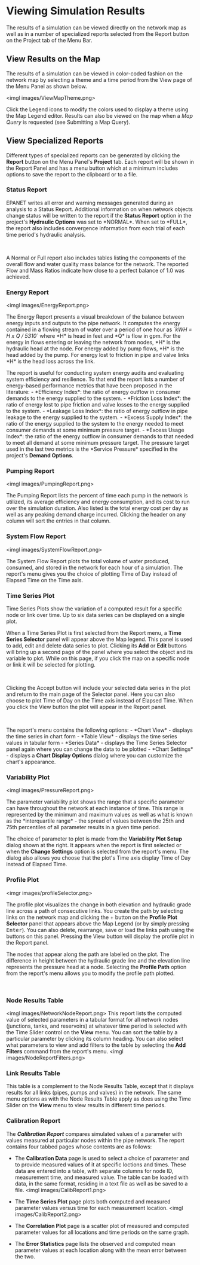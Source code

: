 # Viewing Simulation Results
The results of a simulation can be viewed directly on the network map as well as in a number of specialized reports selected from the Report button on the Project tab of the Menu Bar.

## View Results on the Map
The results of a simulation can be viewed in color-coded fashion on the network map by selecting a theme and a time period from the View page of the Menu Panel as shown below.

<imgl images/ViewMapTheme.png>  

Click the Legend icons to modify the colors used to display a theme using the <a>Map Legend</a> editor. Results can also be viewed on the map when a *Map Query* is requested (see <a>Submitting a Map Query</a>).


## View Specialized Reports

Different types of specialized reports can be generated by clicking the <b>Report</b> button on the Menu Panel's <b>Project</b> tab. Each report will be shown in the Report Panel and has a menu button which at a minimum includes options to save the report to the clipboard or to a file.

### Status Report
<p>
EPANET writes all error and warning messages generated during an analysis to a Status Report. Additional information on when network objects change status will be written to the report if the <b>Status Report</b> option in the project's <b><a>Hydraulic Options</a></b> was set to *NORMAL*. When set to *FULL*, the report also includes convergence information from each trial of each time period's  hydraulic analysis.
</p>
<imgl images/StatusReport.png><br>
<p>
A Normal or Full report also includes tables listing the components of the overall flow and water quality mass balance for the network. The reported Flow and Mass Ratios indicate how close to a perfect balance of 1.0 was achieved.
</p>
<imgl images/FlowMassBalance.png>

### Energy Report
<imgl images/EnergyReport.png><br>
<p>
The Energy Report presents a visual breakdown of the balance between energy inputs and outputs to the pipe network. It computes the energy contained in a flowing stream of water over a period of one hour as <i>`kWH = H x Q / 5310`</i> where *H* is head in feet and *Q* is flow in gpm. For the energy in flows entering or leaving the network from nodes, *H* is the hydraulic head at the node.  For energy added by pump flows, *H* is the head added by the pump. For energy lost to friction in pipe and valve links *H* is the head loss across the link.
</p>
<p>
The report is useful for conducting system energy audits and evaluating system efficiency and resilience. To that end the report lists a number of energy-based performance metrics that have been proposed in the literature:
- *Efficiency Index*: the ratio of energy outflow in consumer demands to the energy supplied to the system.
- *Friction Loss Index*: the ratio of energy lost to pipe friction and valve losses to the energy supplied to the system.
- *Leakage Loss Index*: the ratio of energy outflow in pipe leakage to the energy supplied to the system.
- *Excess Supply Index*: the ratio of the energy supplied to the system to the energy needed to meet consumer demands at some minimum pressure target.
- *Excess Usage Index*: the ratio of the energy outflow in consumer demands to that needed to meet all demand at some minimum pressure target.
The pressure target used in the last two metrics is the *Service Pressure* specified in the project's <b><a>Demand Options</a></b>.
</p>

### Pumping Report
<imgl images/PumpingReport.png><br>
<p>
The Pumping Report lists the percent of time each pump in the network is utilized, its average efficiency and energy consumption, and its cost to run over the simulation duration. Also listed is the total energy cost per day as well as any peaking demand charge incurred. Clicking the header on any column will sort the entries in that column.
</p> 

### System Flow Report
<imgl images/SystemFlowReport.png> <br>
<p>
The System Flow Report plots the total volume of water produced, consumed, and stored in the network for each hour of a simulation. The report's menu gives you the choice of plotting Time of Day instead of Elapsed Time on the Time axis.
</p>

### Time Series Plot
<p>
Time Series Plots show the variation of a computed result for a specific node or link over time. Up to six data series can be displayed on a single plot.
</p>
<p>
When a Time Series Plot is first selected from the Report menu, a <b>Time Series Selector</b> panel will appear above the Map legend. This panel is used to add, edit and delete data series to plot. Clicking its <b>Add</b> or <b>Edit</b> buttons will bring up a second page of the panel where you select the object and its variable to plot. While on this page, if you click the map on a specific node or link it will be selected for plotting.
</p>
<imgl images/TimeSeriesSelector.png> <imgl images/TimeSeriesSelector2.png><br>
<p>
 Clicking the <ui2>Accept</ui2> button will include your selected data series in the plot and return to the main page of the Selector panel. Here you can also choose to plot Time of Day on the Time axis instead of Elapsed Time. When you click the <ui2>View</ui2> button the plot will appear in the Report panel.
</p>
<imgl images/TimeSeriesReport.png><br>
<p>
The report's menu contains the following options:
- *Chart View* - displays the time series in chart form
- *Table View* - displays the time series values in tabular form
- *Series Data* - displays the Time Series Selector panel again where you can change the data to be plotted
- *Chart Settings* - displays a <b>Chart Display Options</b> dialog where you can customize the chart's appearance.
</p>

### Variability Plot
<imgl images/PressureReport.png><br>
<p>
The parameter variability plot shows the range that a specific parameter can have throughout the network at each instance of time. This range is represented by the minimum and maximum values as well as what is known as the *interquartile range* - the spread of values between the 25th and 75th percentiles of all parameter results in a given time period.
</p>
<imgr images/paramSelect.png>
<p>
The choice of parameter to plot is made from the <b>Variability Plot Setup</b> dialog shown at the right. It appears when the report is first selected or when the <b>Change Settings</b> option is selected from the report's menu. The dialog also allows you choose that the plot's Time axis display Time of Day instead of Elapsed Time.
</p>

### Profile Plot
<imgr images/profileSelector.png>
<p>
The profile plot visualizes the change in both elevation and hydraulic grade line across a path of consecutive links. You create the path by selecting links on the network map and clicking the <ui2>+</ui2> button on the <b>Profile Plot Selector</b> panel that appears above the Map Legend (or by simply pressing <kbd>Enter</kbd>). You can also delete, rearrange, save or load the links path using the buttons on this panel. Pressing the <ui2>View</ui2> button will display the profile plot in the Report panel.
</p>
<p>
The nodes that appear along the path are labelled on the plot. The difference in height between the hydraulic grade line and the elevation line represents the pressure head at a node. Selecting the <b>Profile Path</b> option from the report's menu allows you to modify the profile path plotted.
</p>
<imgl images/ProfileReport.png><br>

### Node Results Table
<imgl images/NetworkNodeReport.png>
This report lists the computed value of selected parameters in a tabular format for all network nodes (junctions, tanks, and reservoirs) at whatever time period is selected with the Time Slider control on the <b>View</b> menu. You can sort the table by a particular parameter by clicking its column heading. You can also select what parameters to view and add filters to the table by selecting the <b>Add Filters</b> command from the report's menu. 
<imgl images/NodeReportFilters.png><br>

### Link Results Table
This table is a complement to the Node Results Table, except that it displays results for all links (pipes, pumps and valves) in the network. The same menu options as with the Node Results Table apply as does using the Time Slider on the <b>View</b> menu to view results in different time periods.

### Calibration Report
The ***Calibration Report*** compares simulated values of a parameter with values measured at particular nodes within the pipe network. The report contains four tabbed pages whose contents are as follows:
- The **Calibration Data** page is used to select a choice of parameter and to provide measured values of it at specific loctions and times. These data are entered into a table, with separate columns for node ID, measurement time, and measured value. The table can be loaded with data, in the same format, residing in a text file as well as be saved to a file.
<imgl images/CalibReport1.png><br>
- The **Time Series Plot** page plots both computed and measured parameter values versus time for each measurement location.
<imgl images/CalibReport2.png><br>

- The **Correlation Plot** page is a scatter plot of measured and computed parameter values for all locations and time periods on the same graph.

- The **Error Statistics** page lists the observed and computed mean parameter values at each location along with the mean error between the two.

